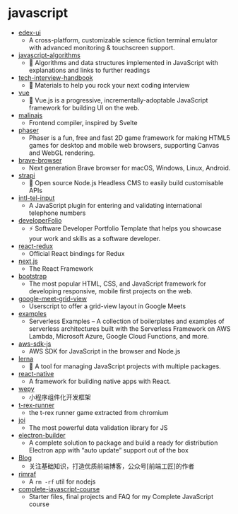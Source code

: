 # javascript
- [edex-ui](https://github.com/GitSquared/edex-ui)
  - A cross-platform, customizable science fiction terminal emulator with advanced monitoring & touchscreen support.
- [javascript-algorithms](https://github.com/trekhleb/javascript-algorithms)
  - 📝 Algorithms and data structures implemented in JavaScript with explanations and links to further readings
- [tech-interview-handbook](https://github.com/yangshun/tech-interview-handbook)
  - 💯 Materials to help you rock your next coding interview
- [vue](https://github.com/vuejs/vue)
  - 🖖 Vue.js is a progressive, incrementally-adoptable JavaScript framework for building UI on the web.
- [malinajs](https://github.com/malinajs/malinajs)
  - Frontend compiler, inspired by Svelte
- [phaser](https://github.com/photonstorm/phaser)
  - Phaser is a fun, free and fast 2D game framework for making HTML5 games for desktop and mobile web browsers, supporting Canvas and WebGL rendering.
- [brave-browser](https://github.com/brave/brave-browser)
  - Next generation Brave browser for macOS, Windows, Linux, Android.
- [strapi](https://github.com/strapi/strapi)
  - 🚀 Open source Node.js Headless CMS to easily build customisable APIs
- [intl-tel-input](https://github.com/jackocnr/intl-tel-input)
  - A JavaScript plugin for entering and validating international telephone numbers
- [developerFolio](https://github.com/saadpasta/developerFolio)
  - ⚡️ Software Developer Portfolio Template that helps you showcase your work and skills as a software developer.
- [react-redux](https://github.com/reduxjs/react-redux)
  - Official React bindings for Redux
- [next.js](https://github.com/vercel/next.js)
  - The React Framework
- [bootstrap](https://github.com/twbs/bootstrap)
  - The most popular HTML, CSS, and JavaScript framework for developing responsive, mobile first projects on the web.
- [google-meet-grid-view](https://github.com/Fugiman/google-meet-grid-view)
  - Userscript to offer a grid-view layout in Google Meets
- [examples](https://github.com/serverless/examples)
  - Serverless Examples – A collection of boilerplates and examples of serverless architectures built with the Serverless Framework on AWS Lambda, Microsoft Azure, Google Cloud Functions, and more.
- [aws-sdk-js](https://github.com/aws/aws-sdk-js)
  - AWS SDK for JavaScript in the browser and Node.js
- [lerna](https://github.com/lerna/lerna)
  - 🐉 A tool for managing JavaScript projects with multiple packages.
- [react-native](https://github.com/facebook/react-native)
  - A framework for building native apps with React.
- [wepy](https://github.com/Tencent/wepy)
  - 小程序组件化开发框架
- [t-rex-runner](https://github.com/wayou/t-rex-runner)
  - the t-rex runner game extracted from chromium
- [joi](https://github.com/hapijs/joi)
  - The most powerful data validation library for JS
- [electron-builder](https://github.com/electron-userland/electron-builder)
  - A complete solution to package and build a ready for distribution Electron app with “auto update” support out of the box
- [Blog](https://github.com/ljianshu/Blog)
  - 关注基础知识，打造优质前端博客，公众号[前端工匠]的作者
- [rimraf](https://github.com/isaacs/rimraf)
  - A `rm -rf` util for nodejs
- [complete-javascript-course](https://github.com/jonasschmedtmann/complete-javascript-course)
  - Starter files, final projects and FAQ for my Complete JavaScript course

